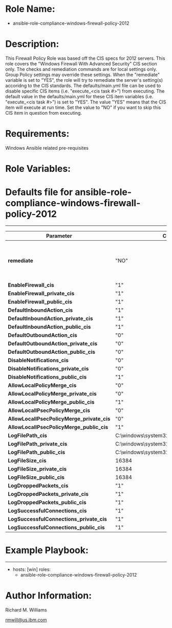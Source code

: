 # Role Name:
- ansible-role-compliance-windows-firewall-policy-2012

# Description:
This Firewall Policy Role was based off the CIS specs for 2012 servers.   This
role covers the "Windows Firewall With Advanced Security" CIS section only. The
checks and remediation commands are for local settings only. Group Policy
settings may override these settings. When the "remediate" variable is set to
"YES", the role will try to remediate the server's setting(s) accoridng to the
CIS standards.  The defaults/main.yml file can be used to disable specific CIS
items (i.e. "execute_<cis task #>") from executing. The default value in the
defaults/main.yml for these CIS item variables (i.e. "execute_<cis task #>") is
set to "YES". The value "YES" means that the CIS item will execute at run time.
Set the value to "NO" if you want to skip this CIS item in question from
executing.

# Requirements:
Windows Ansible related pre-requisites

# Role Variables:
# Defaults file for ansible-role-compliance-windows-firewall-policy-2012
-------------------------------------------------------------------------
Parameter | Choices/Defaults|Comments
----------|-----------------|--------
__remediate__ |"NO"| variable used to determine whether or not to remediate
__EnableFirewall_cis__ |"1"| CIS value
__EnableFirewall_private_cis__ |"1"| CIS value
__EnableFirewall_public_cis__ |"1"| CIS value
__DefaultInboundAction_cis__ |"1"| CIS value
__DefaultInboundAction_private_cis__ |"1"| CIS value
__DefaultInboundAction_public_cis__ |"1"| CIS value
__DefaultOutboundAction_cis__ |"0"| CIS value
__DefaultOutboundAction_private_cis__ |"0"| CIS value
__DefaultOutboundAction_public_cis__ |"0"| CIS value
__DisableNotifications_cis__ |"0"| CIS value
__DisableNotifications_private_cis__ |"0"| CIS value
__DisableNotifications_public_cis__ |"1"| CIS value
__AllowLocalPolicyMerge_cis__ |"0"| CIS value
__AllowLocalPolicyMerge_private_cis__ |"0"| CIS value
__AllowLocalPolicyMerge_public_cis__ |"1"| CIS value
__AllowLocalIPsecPolicyMerge_cis__ |"0"| CIS value
__AllowLocalIPsecPolicyMerge_private_cis__ |"0"| CIS value
__AllowLocalIPsecPolicyMerge_public_cis__ |"1"| CIS value
__LogFilePath_cis__ |C:\windows\system32\logfiles\firewall\domainfirewall.log| CIS value
__LogFilePath_private_cis__ |C:\windows\system32\logfiles\firewall\privatefirewall.log| CIS value
__LogFilePath_public_cis__ |C:\windows\system32\logfiles\firewall\publicfirewall.log| CIS value
__LogFileSize_cis__ |16384| CIS value
__LogFileSize_private_cis__ |16384| CIS value
__LogFileSize_public_cis__ |16384| CIS value
__LogDroppedPackets_cis__ |"1"| CIS value
__LogDroppedPackets_private_cis__ |"1"| CIS value
__LogDroppedPackets_public_cis__ |"1"| CIS value
__LogSuccessfulConnections_cis__ |"1"| CIS value
__LogSuccessfulConnections_private_cis__ |"1"| CIS value
__LogSuccessfulConnections_public_cis__ |"1"| CIS value


# Example Playbook:
---
 - hosts: [win]
   roles:
   - ansible-role-compliance-windows-firewall-policy-2012


# Author Information:
Richard M. Williams

rmwill@us.ibm.com
